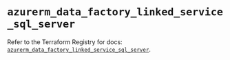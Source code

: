 # `azurerm_data_factory_linked_service_sql_server`

Refer to the Terraform Registry for docs: [`azurerm_data_factory_linked_service_sql_server`](https://registry.terraform.io/providers/hashicorp/azurerm/3.92.0/docs/resources/data_factory_linked_service_sql_server).
